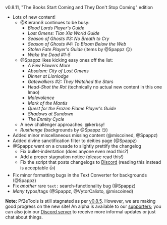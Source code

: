 v0.8.11, "The Books Start Coming and They Don't Stop Coming" edition

- Lots of new content!
  - @KierannS continues to be busy:
    - *Blood Lords Player's Guide*
    - *Lost Omens: Tian Xia World Guide*
    - *Season of Ghosts #3: No Breath to Cry*
    - *Season of Ghosts #4: To Bloom Below the Web*
    - *Stolen Fate Player's Guide* (items by @Spappz 😏)
    - *Wake the Dead #1*–*5*
  - @Spappz likes kicking easy ones off the list:
    - *A Few Flowers More*
    - *Absalom: City of Lost Omens*
    - *Dinner at Lionlodge*
    - *Gatewalkers #2: They Watched the Stars*
    - *Head-Shot the Rot* (technically no actual new content in this one lmao)
    - *Malevolence*
    - *Mark of the Mantis*
    - *Quest for the Frozen Flame Player's Guide*
    - *Shadows at Sundown*
    - *The Enmity Cycle*
  - A new challenger approaches: @kerbsy!
   - *Rusthenge* (backgrounds by @Spappz 😏)
- Added minor miscellaneous missing content (@miscoined, @Spappz)
- Added divine sanctification filter to deities page (@Spappz)
- @Spappz went on a crusade to slightly prettify the changelog
  - Fix bullet-indentation (does anyone even read this?)
  - Add a proper stagnation notice (please read this!)
  - Fix the script that posts changelogs to [Discord](https://discord.gg/2hzNxErtVu) (reading this instead is acceptable 👍)
- Fix minor formatting bugs in the Text Converter for backgrounds (@Spappz)
- Fix *another* rare `text:` search-functionality bug (@Spappz)
- *Many* typos/tags (@Spappz, @VytorCalixto, @miscoined)

**Note:** Pf2eTools is still stagnated as per [v0.8.5](https://github.com/Pf2eToolsOrg/Pf2eTools/releases/tag/v0.8.5). However, we are making good progress on the new site! An alpha is available to our [supporters](https://ko-fi.com/mrvauxs); you can also join our [Discord server](https://discord.gg/2hzNxErtVu) to receive more informal updates or just chat about things.
